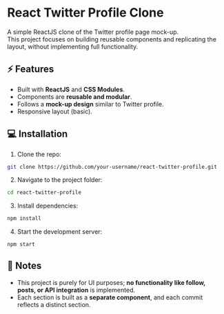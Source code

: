 # React Twitter Profile Clone

A simple ReactJS clone of the Twitter profile page mock-up.  
This project focuses on building reusable components and replicating the layout, without implementing full functionality.


## ⚡ Features

- Built with **ReactJS** and **CSS Modules**.  
- Components are **reusable and modular**.  
- Follows a **mock-up design** similar to Twitter profile.  
- Responsive layout (basic).  



## 💻 Installation

1. Clone the repo:

```bash
git clone https://github.com/your-username/react-twitter-profile.git
````

2. Navigate to the project folder:

```bash
cd react-twitter-profile
```

3. Install dependencies:

```bash
npm install
```

4. Start the development server:

```bash
npm start
```



## 📝 Notes

* This project is purely for UI purposes; **no functionality like follow, posts, or API integration** is implemented.
* Each section is built as a **separate component**, and each commit reflects a distinct section.







